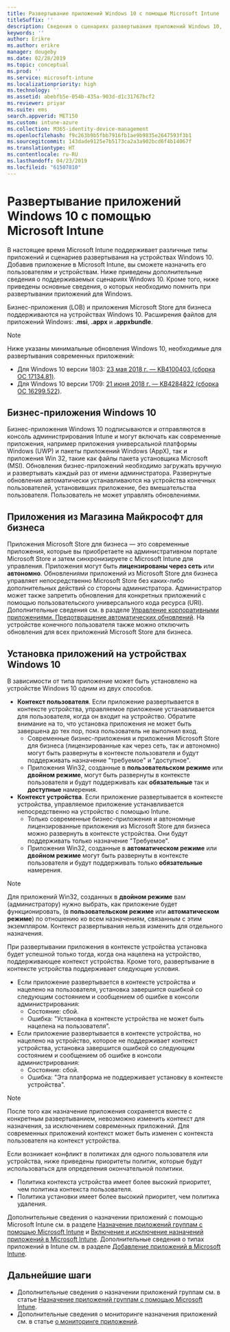 ```yaml
---
title: Развертывание приложений Windows 10 с помощью Microsoft Intune
titleSuffix: ''
description: Сведения о сценариях развертывания приложений Windows 10, доступных в Microsoft Intune.
keywords: ''
author: Erikre
ms.author: erikre
manager: dougeby
ms.date: 02/28/2019
ms.topic: conceptual
ms.prod: ''
ms.service: microsoft-intune
ms.localizationpriority: high
ms.technology: ''
ms.assetid: abebfb5e-054b-435a-903d-d1c31767bcf2
ms.reviewer: priyar
ms.suite: ems
search.appverid: MET150
ms.custom: intune-azure
ms.collection: M365-identity-device-management
ms.openlocfilehash: f9c263b9b5fbb7916fb1ae9b9835e2647593f3b1
ms.sourcegitcommit: 143dade9125e7b5173ca2a3a902bcd6f4b14067f
ms.translationtype: HT
ms.contentlocale: ru-RU
ms.lasthandoff: 04/23/2019
ms.locfileid: "61507810"
---
```

# <a name="windows-10-app-deployment-using-microsoft-intune"></a>Развертывание приложений Windows 10 с помощью Microsoft Intune 

В настоящее время Microsoft Intune поддерживает различные типы приложений и сценариев развертывания на устройствах Windows 10. Добавив приложение в Microsoft Intune, вы сможете назначить его пользователям и устройствам. Ниже приведены дополнительные сведения о поддерживаемых сценариях Windows 10. Кроме того, ниже приведены основные сведения, о которых необходимо помнить при развертывании приложений для Windows. 

Бизнес-приложения (LOB) и приложения Microsoft Store для бизнеса поддерживаются на устройствах Windows 10. Расширения файлов для приложений Windows: **.msi**, **.appx** и **.appxbundle**.  

> [!Note]
> Ниже указаны минимальные обновления Windows 10, необходимые для развертывания современных приложений:
> - Для Windows 10 версии 1803: [23 мая 2018 г. — KB4100403 (сборка ОС 17134.81)](https://support.microsoft.com/help/4100403/windows-10-update-kb4100403).
> - Для Windows 10 версии 1709: [21 июня 2018 г. — KB4284822 (сборка ОС 16299.522)](https://support.microsoft.com/help/4284822).

## <a name="windows-10-line-of-business-apps"></a>Бизнес-приложения Windows 10

Бизнес-приложения Windows 10 подписываются и отправляются в консоль администрирования Intune и могут включать как современные приложения, например приложения универсальной платформы Windows (UWP) и пакеты приложений Windows (AppX), так и приложения Win 32, такие как файлы пакета установщика Microsoft (MSI). Обновления бизнес-приложений необходимо загружать вручную и развертывать каждый раз от имени администратора. Развернутые обновления автоматически устанавливаются на устройства конечных пользователей, установивших приложение, без вмешательства пользователя. Пользователь не может управлять обновлениями. 

## <a name="microsoft-store-for-business-apps"></a>Приложения из Магазина Майкрософт для бизнеса

Приложения Microsoft Store для бизнеса — это современные приложения, которые вы приобретаете на административном портале Microsoft Store и затем синхронизируете с Microsoft Intune для управления. Приложения могут быть **лицензированы через сеть** или **автономно**. Обновлениями приложений из Microsoft Store для бизнеса управляет непосредственно Microsoft Store без каких-либо дополнительных действий со стороны администратора. Администратор может также запретить обновления для конкретных приложений с помощью пользовательского универсального кода ресурса (URI). Дополнительные сведения см. в разделе [Управление корпоративными приложениями. Предотвращение автоматических обновлений](https://docs.microsoft.com/windows/client-management/mdm/enterprise-app-management#prevent-app-from-automatic-updates). На устройстве конечного пользователя также можно отключить обновления для всех приложений Microsoft Store для бизнеса. 

## <a name="installing-apps-on-windows-10-devices"></a>Установка приложений на устройствах Windows 10
В зависимости от типа приложение может быть установлено на устройстве Windows 10 одним из двух способов.

- **Контекст пользователя**. Если приложение развертывается в контексте устройства, управляемое приложение устанавливается для пользователя, когда он входит на устройство. Обратите внимание на то, что установка приложения не может быть завершена до тех пор, пока пользователь не выполнил вход. 
    - Современные бизнес-приложения и приложения Microsoft Store для бизнеса (лицензированные как через сеть, так и автономно) могут быть развернуты в контексте пользователя и будут поддерживать назначение "требуемое" и "доступное".
    - Приложения Win32, созданные в **пользовательском режиме** или **двойном режиме**, могут быть развернуты в контексте пользователя и будут поддерживать как **обязательные** так и **доступные** намерения. 
- **Контекст устройства**. Если приложение развертывается в контексте устройства, управляемое приложение устанавливается непосредственно на устройство с помощью Intune.
    - Только современные бизнес-приложения и автономные лицензированные приложения из Microsoft Store для бизнеса можно развернуть в контексте устройства. Они будут поддерживать только назначение "Требуемое".
    - Приложения Win32, созданные в **автоматическом режиме** или **двойном режиме** могут быть развернуты в контексте пользователя и будут поддерживать только **обязательные** намерения.

> [!NOTE]
> Для приложений Win32, созданных в **двойном режиме** вам (администратору) нужно выбрать, как приложение будет функционировать, (в **пользовательском режиме** или **автоматическом режиме**) по отношению ко всем назначениям, связанным с этим экземпляром. Контекст развертывания нельзя изменить для отдельного назначения.  

При развертывании приложения в контексте устройства установка будет успешной только тогда, когда она нацелена на устройство, поддерживающее контекст устройства. Кроме того, развертывание в контексте устройства поддерживает следующие условия.
- Если приложение развертывается в контексте устройства и нацелено на пользователя, установка завершится ошибкой со следующим состоянием и сообщением об ошибке в консоли администрирования:
    - Состояние: сбой.
    - Ошибка: "Установка в контексте устройства не может быть нацелена на пользователя".
- Если приложение развертывается в контексте устройства, но нацелено на устройство, которое не поддерживает контекст устройства, установка завершится ошибкой со следующим состоянием и сообщением об ошибке в консоли администрирования:
    - Состояние: сбой.
    - Ошибка: "Эта платформа не поддерживает установку в контексте устройства". 

> [!Note]
> После того как назначение приложения сохраняется вместе с конкретным развертыванием, невозможно изменить контекст для назначения, за исключением современных приложений. Для современных приложений контекст может быть изменен с контекста пользователя на контекст устройства. 

Если возникает конфликт в политиках для одного пользователя или устройства, ниже приведены приоритеты политик, которые будут использоваться для определения окончательной политики.
- Политика контекста устройства имеет более высокий приоритет, чем политика контекста пользователя. 
- Политика установки имеет более высокий приоритет, чем политика удаления.

Дополнительные сведения о назначении приложений с помощью Microsoft Intune см. в разделе [Назначение приложений группам с помощью Microsoft Intune](apps-deploy.md) и [Включение и исключение назначений приложений в Microsoft Intune](apps-inc-exl-assignments.md). Дополнительные сведения о типах приложений в Intune см. в разделе [Добавление приложений в Microsoft Intune](apps-add.md).

## <a name="next-steps"></a>Дальнейшие шаги

- Дополнительные сведения о назначении приложений группам см. в статье [Назначение приложений группам с помощью Microsoft Intune](apps-deploy.md).
- Дополнительные сведения о мониторинге назначения приложений см. в статье [о мониторинге приложений](apps-monitor.md).
